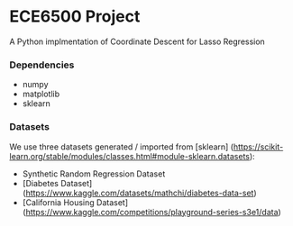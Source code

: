 # ECE6500 Project

A Python implmentation of Coordinate Descent for Lasso Regression

### Dependencies

- numpy
- matplotlib
- sklearn

### Datasets

We use three datasets generated / imported from [sklearn] (https://scikit-learn.org/stable/modules/classes.html#module-sklearn.datasets):

- Synthetic Random Regression Dataset
- [Diabetes Dataset] (https://www.kaggle.com/datasets/mathchi/diabetes-data-set)
- [California Housing Dataset] (https://www.kaggle.com/competitions/playground-series-s3e1/data)
